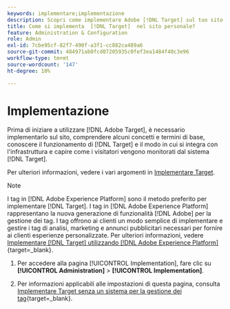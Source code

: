 ```yaml
---
keywords: implementare;implementazione
description: Scopri come implementare Adobe [!DNL Target] sul tuo sito. Imposta le impostazioni globali, il metodo di implementazione (AEP Web SDK o at.js) e altro ancora.
title: Come si implementa  [!DNL Target]  nel sito personale?
feature: Administration & Configuration
role: Admin
exl-id: 7cbe95cf-82f7-490f-a3f1-cc882ca489a6
source-git-commit: 484971ab0fcd07205935c0fef3ea1484f40c3e96
workflow-type: tm+mt
source-wordcount: '147'
ht-degree: 10%

---
```


# Implementazione

Prima di iniziare a utilizzare [!DNL Adobe Target], è necessario implementarlo sul sito, comprendere alcuni concetti e termini di base, conoscere il funzionamento di [!DNL Target] e il modo in cui si integra con l&#39;infrastruttura e capire come i visitatori vengono monitorati dal sistema [!DNL Target].

Per ulteriori informazioni, vedere i vari argomenti in [Implementare Target](/help/main/c-implementing-target/implementing-target.md).

>[!NOTE]
>
>I tag in [!DNL Adobe Experience Platform] sono il metodo preferito per implementare [!DNL Target]. I tag in [!DNL Adobe Experience Platform] rappresentano la nuova generazione di funzionalità [!DNL Adobe] per la gestione dei tag. I tag offrono ai clienti un modo semplice di implementare e gestire i tag di analisi, marketing e annunci pubblicitari necessari per fornire ai clienti esperienze personalizzate. Per ulteriori informazioni, vedere [Implementare [!DNL Target] utilizzando [!DNL Adobe Experience Platform]](https://experienceleague.adobe.com/docs/target-dev/developer/client-side/at-js-implementation/deploy-at-js/implement-target-using-adobe-launch.html?lang=it){target=_blank}.

1. Per accedere alla pagina [!UICONTROL Implementation], fare clic su **[!UICONTROL Administration]** > **[!UICONTROL Implementation]**.

1. Per informazioni applicabili alle impostazioni di questa pagina, consulta [Implementare Target senza un sistema per la gestione dei tag](https://experienceleague.adobe.com/docs/target-dev/developer/client-side/at-js-implementation/deploy-at-js/implement-target-without-a-tag-manager.html){target=_blank}.
